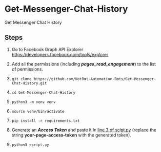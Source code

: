 # Get-Messenger-Chat-History
Get Messenger Chat History

## Steps

1. Go to Facebook Graph API Explorer
https://developers.facebook.com/tools/explorer

2. Add all the permissions (including _**pages_read_engagement**_) to the list of permissions.

4. `git clone https://github.com/NotBot-Automation-Bots/Get-Messenger-Chat-History.git`

5. `cd Get-Messenger-Chat-History`

5. `python3 -m venv venv`

6. `source venv/bin/activate`

7. `pip install -r requirements.txt`

3. Generate an _**Access Token**_ and paste it in [line 3 of scipt.py](https://github.com/NotBot-Automation-Bots/Get-Messenger-Chat-History/blob/3404def9eeee435d4e600a3feae2ebcf8699855f/script.py#L3) (replace the string **your-page-access-token** with the generated token).

8. `python3 script.py`